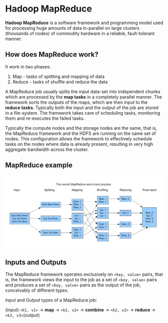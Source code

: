 
# Hadoop MapReduce

**Hadoop MapReduce** is a software framework and programming model used for processing huge amounts of data in-parallel on large clusters (thousands of nodes) of commodity hardware in a reliable, fault-tolerant manner.


## How does MapReduce work?

It work in two phases:

1. Map - tasks of splitting and mapping of data
2. Reduce - tasks of shuffle and reduce the data

A MapReduce job usually splits the input data-set into independent chunks which are processed by the **map tasks** in a completely parallel manner. The framework sorts the outputs of the maps, which are then input to the **reduce tasks**. Typically both the input and the output of the job are stored in a file-system. The framework takes care of scheduling tasks, monitoring them and re-executes the failed tasks.

Typically the compute nodes and the storage nodes are the same, that is, the MapReduce framework and the HDFS are running on the same set of nodes. This configuration allows the framework to effectively schedule tasks on the nodes where data is already present, resulting in very high aggregate bandwidth across the cluster.

## MapReduce example

![Wordcount example](image/mapreduce.png)

## Inputs and Outputs

The MapReduce framework operates exclusively on `<key, value>` pairs, that is, the framework views the input to the job as a set of `<key, value>` pairs and produces a set of `<key, value>` pairs as the output of the job, conceivably of different types.

Input and Output types of a MapReduce job:

(input) `<k1, v1>` -> **map** -> `<k2, v2>` -> **combine** -> `<k2, v2>` -> **reduce** -> `<k3, v3>`(output)
